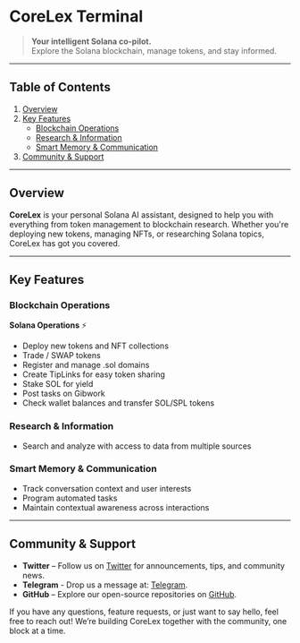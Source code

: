 # CoreLex Terminal

> **Your intelligent Solana co-pilot.**  
> Explore the Solana blockchain, manage tokens, and stay informed.

---

## Table of Contents

1. [Overview](#overview)  
2. [Key Features](#key-features)  
   - [Blockchain Operations](#blockchain-operations)  
   - [Research & Information](#research--information)  
   - [Smart Memory & Communication](#smart-memory--communication)  
3. [Community & Support](#community--support)  

---

## Overview

**CoreLex** is your personal Solana AI assistant, designed to help you with everything from token management to blockchain research. Whether you're deploying new tokens, managing NFTs, or researching Solana topics, CoreLex has got you covered.

---

## Key Features

### Blockchain Operations

**Solana Operations** ⚡
- Deploy new tokens and NFT collections
- Trade / SWAP tokens
- Register and manage .sol domains
- Create TipLinks for easy token sharing
- Stake SOL for yield
- Post tasks on Gibwork
- Check wallet balances and transfer SOL/SPL tokens

### Research & Information
- Search and analyze with access to data from multiple sources
  
### Smart Memory & Communication
- Track conversation context and user interests
- Program automated tasks
- Maintain contextual awareness across interactions

---

## Community & Support

- **Twitter** – Follow us on [Twitter](https://x.com/CoreLexAI) for announcements, tips, and community news.
- **Telegram** - Drop us a message at: [Telegram](https://t.me/corelex_ai).
- **GitHub** – Explore our open-source repositories on [GitHub](https://github.com/corelex-ai).  

If you have any questions, feature requests, or just want to say hello, feel free to reach out! We’re building CoreLex together with the community, one block at a time.
